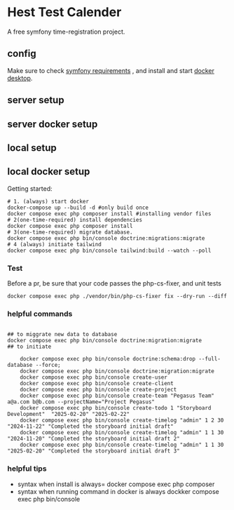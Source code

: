 # Hest Test Calender
A free symfony time-registration project.

## config
Make sure to check [symfony requirements](https://symfony.com/doc/current/setup.html) , and install and start [docker desktop](https://www.docker.com/products/docker-desktop/).

## server setup
## server docker setup
## local setup
## local docker setup 
Getting started:  

```shell
# 1. (always) start docker
docker-compose up --build -d #only build once
docker compose exec php composer install #installing vendor files
# 2(one-time-required) install dependencies
docker compose exec php composer install
# 3(one-time-required) migrate database.
docker compose exec php bin/console doctrine:migrations:migrate
# 4 (always) initiate tailwind
docker compose exec php bin/console tailwind:build --watch --poll

```

### Test
Before a pr, be sure that your code passes the php-cs-fixer, and unit tests

```shell
docker compose exec php ./vendor/bin/php-cs-fixer fix --dry-run --diff
```

### helpful commands
```shell

## to miggrate new data to database
docker compose exec php bin/console doctrine:migration:migrate
## to initiate 

    docker compose exec php bin/console doctrine:schema:drop --full-database --force; 
    docker compose exec php bin/console doctrine:migration:migrate
    docker compose exec php bin/console create-user
    docker compose exec php bin/console create-client
    docker compose exec php bin/console create-project
    docker compose exec php bin/console create-team "Pegasus Team" a@a.com b@b.com --projectName="Project Pegasus"
    docker compose exec php bin/console create-todo 1 "Storyboard Development"  "2025-02-20" "2025-02-22"
    docker compose exec php bin/console create-timelog "admin" 1 2 30 "2024-11-22" "Completed the storyboard initial draft"
    docker compose exec php bin/console create-timelog "admin" 1 1 30 "2024-11-20" "Completed the storyboard initial draft 2"
    docker compose exec php bin/console create-timelog "admin" 1 1 30 "2025-02-20" "Completed the storyboard initial draft 3"

```

### helpful tips
- syntax when install is always= docker compose exec php composer <command> <command>
- syntax when running command in docker is always dockker compose exec php bin/console <command> <command>

